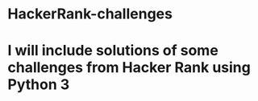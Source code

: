 # HackerRank-challenges
# I will include solutions of some challenges from Hacker Rank using Python 3
